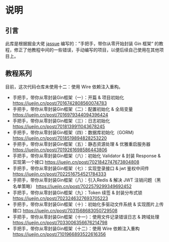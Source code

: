 # 说明

## 引言
此库是根据掘金大佬 [jassue]("https://juejin.cn/user/3658790323624637") 编写的：”手把手，带你从零开始封装 Gin 框架“ 的教程，修正了他教程中间的一些错误，手动编写的项目，以便后续自己使用在其他项目上。


## 教程系列
目前，这次代码仓库未使用十二：使用 Wire 依赖注入重构。

- 手把手，带你从零封装Gin框架（一）：开篇 & 项目初始化
  https://juejin.cn/post/7016742808560074783
- 手把手，带你从零封装Gin框架（二）：配置初始化 & 全局变量
  https://juejin.cn/post/7016979344094396424
- 手把手，带你从零封装Gin框架（三）：日志初始化
  https://juejin.cn/post/7018139911043678245
- 手把手，带你从零封装Gin框架（四）：数据库初始化（GORM)
  https://juejin.cn/post/7018519894828253220
- 手把手，带你从零封装Gin框架（五）：静态资源处理 & 优雅重启服务器
  https://juejin.cn/post/7019261698586443806
- 手把手，带你从零封装Gin框架（六）：初始化 Validator & 封装 Response & 实现第一个接口
  https://juejin.cn/post/7021842747673804808
- 手把手，带你从零封装Gin框架（七）：实现登录接口 & jwt 鉴权中间件
  https://juejin.cn/post/7022516754521784333
- 手把手，带你从零封装Gin框架（八）：引入Redis & 解决 JWT 注销问题（黑名单策略）
  https://juejin.cn/post/7022579299349692452
- 手把手，带你从零封装Gin框架（九）：Token 续签 & 封装分布式锁
  https://juejin.cn/post/7023246327693705223
- 手把手，带你从零封装Gin框架（十）：初始化多驱动文件系统 & 实现图片上传接口
  https://juejin.cn/post/7031568683050729508
- 手把手，带你从零封装Gin框架（十一）：使用文件记录错误日志 & 跨域处理
  https://juejin.cn/post/7033006356676214798
- 手把手，带你从零封装Gin框架（十二）：使用 Wire 依赖注入重构
  https://juejin.cn/post/7101966893522616356
